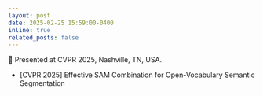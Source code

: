 ```yaml
---
layout: post
date: 2025-02-25 15:59:00-0400
inline: true
related_posts: false
---
```


🗽 Presented at CVPR 2025, Nashville, TN, USA.

- [CVPR 2025] Effective SAM Combination for Open-Vocabulary Semantic Segmentation
